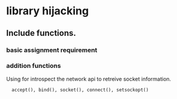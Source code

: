 # library hijacking

## Include functions.

### basic assignment requirement

### addition functions

Using for introspect the network api to retreive socket information.

```
  accept(), bind(), socket(), connect(), setsockopt()
```

